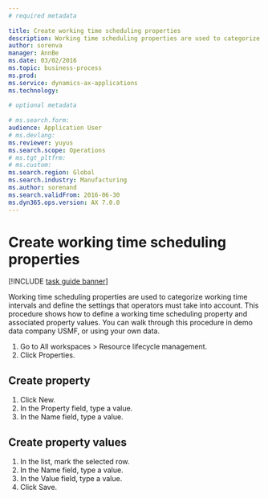 ```yaml
--- 
# required metadata 
 
title: Create working time scheduling properties
description: Working time scheduling properties are used to categorize working time intervals and define the settings that operators must take into account. 
author: sorenva
manager: AnnBe 
ms.date: 03/02/2016
ms.topic: business-process 
ms.prod:  
ms.service: dynamics-ax-applications 
ms.technology:  
 
# optional metadata 
 
# ms.search.form:   
audience: Application User 
# ms.devlang:  
ms.reviewer: yuyus
ms.search.scope: Operations 
# ms.tgt_pltfrm:  
# ms.custom:  
ms.search.region: Global
ms.search.industry: Manufacturing
ms.author: sorenand
ms.search.validFrom: 2016-06-30 
ms.dyn365.ops.version: AX 7.0.0 
---
```

# Create working time scheduling properties

[!INCLUDE [task guide banner](../../includes/task-guide-banner.md)]

Working time scheduling properties are used to categorize working time intervals and define the settings that operators must take into account. This procedure shows how to define a working time scheduling property and associated property values. You can walk through this procedure in demo data company USMF, or using your own data.

1. Go to All workspaces > Resource lifecycle management.
2. Click Properties.

## Create property
1. Click New.
2. In the Property field, type a value.
3. In the Name field, type a value.

## Create property values
1. In the list, mark the selected row.
2. In the Name field, type a value.
3. In the Value field, type a value.
4. Click Save.

